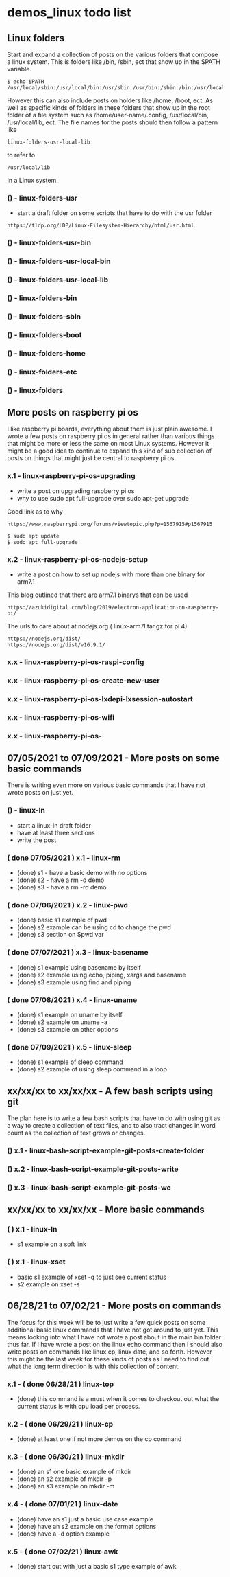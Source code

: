 # demos_linux todo list

## Linux folders

Start and expand a collection of posts on the various folders that compose a linux system. This is folders like /bin, /sbin, ect that show up in the $PATH variable.
```
$ echo $PATH
/usr/local/sbin:/usr/local/bin:/usr/sbin:/usr/bin:/sbin:/bin:/usr/local/games:/usr/games
```
However this can also include posts on holders like /home, /boot, ect. As well as specific kinds of folders in these folders that show up in the root folder of a file system such as /home/user-name/.config, /usr/local/bin, /usr/local/lib, ect. The file names for the posts should then follow a pattern like
```
linux-folders-usr-local-lib
```
to refer to
```
/usr/local/lib
```
In a Linux system.


### () - linux-folders-usr
* start a draft folder on some scripts that have to do with the usr folder
```
https://tldp.org/LDP/Linux-Filesystem-Hierarchy/html/usr.html
```

### () - linux-folders-usr-bin
### () - linux-folders-usr-local-bin
### () - linux-folders-usr-local-lib
### () - linux-folders-bin
### () - linux-folders-sbin
### () - linux-folders-boot
### () - linux-folders-home
### () - linux-folders-etc
### () - linux-folders



## More posts on raspberry pi os

I like raspberry pi boards, everything about them is just plain awesome. I wrote a few posts on raspberry pi os in general rather than various things that might be more or less the same on most Linux systems. However it might be a good idea to continue to expand this kind of sub collection of posts on things that might just be central to raspberry pi os.

### x.1 - linux-raspberry-pi-os-upgrading
* write a post on upgrading raspberry pi os
* why to use sudo apt full-upgrade over sudo apt-get upgrade

Good link as to why

```
https://www.raspberrypi.org/forums/viewtopic.php?p=1567915#p1567915 
```

```
$ sudo apt update
$ sudo apt full-upgrade
```

### x.2 - linux-raspberry-pi-os-nodejs-setup
* write a post on how to set up nodejs with more than one binary for arm7.1

This blog outlined that there are arm7.1 binarys that can be used
```
https://azukidigital.com/blog/2019/electron-application-on-raspberry-pi/
```

The urls to care about at nodejs.org ( linux-arm7l.tar.gz for pi 4)
```
https://nodejs.org/dist/
https://nodejs.org/dist/v16.9.1/
```


### x.x - linux-raspberry-pi-os-raspi-config

### x.x - linux-raspberry-pi-os-create-new-user

### x.x - linux-raspberry-pi-os-lxdepi-lxsession-autostart

### x.x - linux-raspberry-pi-os-wifi

### x.x - linux-raspberry-pi-os-





## 07/05/2021 to 07/09/2021 - More posts on some basic commands

There is writing even more on various basic commands that I have not wrote posts on just yet.

### () - linux-ln
* start a linux-ln draft folder
* have at least three sections
* write the post

### ( done 07/05/2021 ) x.1 - linux-rm
* (done) s1 - have a basic demo with no options
* (done) s2 - have a rm -d demo
* (done) s3 - have a rm -rd demo

### ( done 07/06/2021 ) x.2 - linux-pwd
* (done) basic s1 example of pwd
* (done) s2 example can be using cd to change the pwd
* (done) s3 section on $pwd var

### ( done 07/07/2021 ) x.3 - linux-basename
* (done) s1 example using basename by itself
* (done) s2 example using echo, piping, xargs and basename
* (done) s3 example using find and piping

### ( done 07/08/2021 ) x.4 - linux-uname
* (done) s1 example on uname by itself
* (done) s2 example on uname -a
* (done) s3 example on other options

### ( done 07/09/2021 ) x.5 - linux-sleep
* (done) s1 example of sleep command
* (done) s2 example of using sleep command in a loop





## xx/xx/xx to xx/xx/xx - A few bash scripts using git

The plan here is to write a few bash scripts that have to do with using git as a way to create a collection of text files, and to also tract changes in word count as the collection of text grows or changes.

### () x.1 - linux-bash-script-example-git-posts-create-folder

### () x.2 - linux-bash-script-example-git-posts-write

### () x.3 - linux-bash-script-example-git-posts-wc





## xx/xx/xx to xx/xx/xx - More basic commands

### (  ) x.1 - linux-ln
* s1 example on a soft link

### (  ) x.1 - linux-xset
* basic s1 example of xset -q to just see current status
* s2 example on xset -s




## 06/28/21 to 07/02/21 - More posts on commands

The focus for this week will be to just write a few quick posts on some additional basic linux commands that I have not got around to just yet. This means looking into what I have not wrote a post about in the main bin folder thus far. If I have wrote a post on the linux echo command then I should also write posts on commands like linux cp, linux date, and so forth. However this might be the last week for these kinds of posts as I need to find out what the long term direction is with this collection of content.

### x.1 - ( done 06/28/21 ) linux-top
* (done) this command is a must when it comes to checkout out what the current status is with cpu load per process.

### x.2 - ( done 06/29/21 ) linux-cp
* (done) at least one if not more demos on the cp command

### x.3 - ( done 06/30/21 ) linux-mkdir
* (done) an s1 one basic example of mkdir
* (done) an s2 example of mkdir -p
* (done) an s3 example on mkdir -m

### x.4 - ( done 07/01/21 ) linux-date
* (done) have an s1 just a basic use case example
* (done) have an s2 example on the format options
* (done) have a -d option example

### x.5 - ( done 07/02/21 ) linux-awk
* (done) start out with just a basic s1 type example of awk
